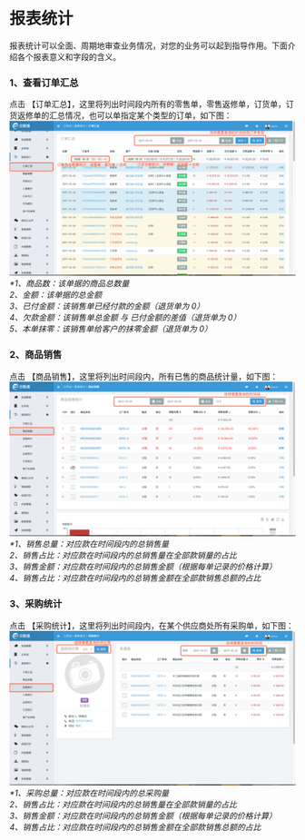 # 报表统计

报表统计可以全面、周期地审查业务情况，对您的业务可以起到指导作用。下面介绍各个报表意义和字段的含义。

### 1、查看订单汇总

点击 【订单汇总】，这里将列出时间段内所有的零售单，零售返修单，订货单，订货返修单的汇总情况，也可以单指定某个类型的订单，如下图：![](/assets/bbtj-1.png)_\*1、商品数：该单据的商品总数量  
  2、金额：该单据的总金额  
  3、已付金额：该销售单已经付款的金额（退货单为 0）  
  4、欠款金额：该销售单总金额 与 已付金额的差值（退货单为 0）  
  5、本单抹零：该销售单给客户的抹零金额（退货单为 0）_

### 2、商品销售

点击 【商品销售】，这里将列出时间段内，所有已售的商品统计量，如下图：  
![](/assets/bbtj-2.png)_\*1、销售总量：对应款在时间段内的总销售量  
  2、销售占比：对应款在时间段内的总销售量在全部款销量的占比  
  3、销售金额：对应款在时间段内的总销售金额（根据每单记录的价格计算）  
  4、销售占比：对应款在时间段内的总销售金额在全部款销售总额的占比_

### 3、采购统计

点击 【采购统计】，这里将列出时间段内，在某个供应商处所有采购单，如下图：  
![](/assets/bbtj-3.png)  
_\*1、采购总量：对应款在时间段内的总采购量  
  2、销售占比：对应款在时间段内的总销售量在全部款销量的占比  
  3、销售金额：对应款在时间段内的总销售金额（根据每单记录的价格计算）  
  4、销售占比：对应款在时间段内的总销售金额在全部款销售总额的占比_

